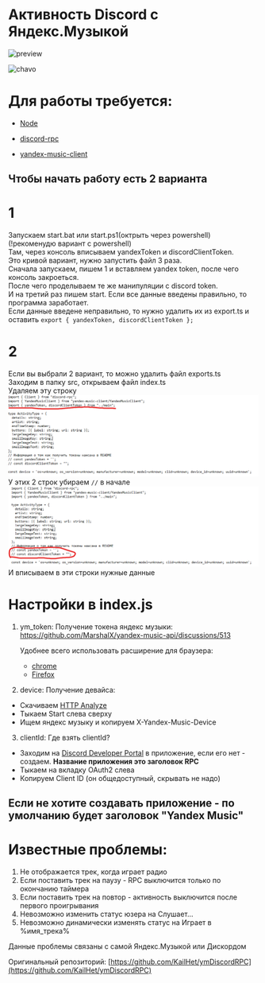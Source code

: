 # Активность Discord с Яндекс.Музыкой

![preview](https://media.discordapp.net/attachments/1063748127254908988/1085630871614279761/image.png)

![chavo](https://media.discordapp.net/attachments/1063748127254908988/1085853277645701200/image.png)

# Для работы требуется:

- [Node](https://nodejs.org/en/)

- [discord-rpc](https://www.npmjs.com/package/@xhayper/discord-rpc)

- [yandex-music-client](https://www.npmjs.com/package/yandex-music-client)

## Чтобы начать работу есть 2 варианта

# 1

Запускаем start.bat или start.ps1(октрыть через powershell)\
(!рекоменудю вариант с powershell)\
Там, через консоль вписываем yandexToken и discordClientToken.\
Это кривой вариант, нужно запустить файл 3 раза.\
Сначала запускаем, пишем 1 и вставляем yandex token, после чего консоль закроеться.\
После чего проделываем те же манипуляции с discord token.\
И на третий раз пишем start. Если все данные введены правильно, то программа заработает.\
Если данные введене неправильно, то нужно удалить их из export.ts и оставить `export { yandexToken, discordClientToken };`

# 2

Если вы выбрали 2 вариант, то можно удалить файл exports.ts\
Заходим в папку src, открываем файл index.ts\
Удаляем эту строку\
![файл](image-2.png)
У этих 2 строк убираем `//` в начале
![Alt text](image-3.png)
И вписываем в эти строки нужные данные

# Настройки в index.js

1. ym_token:
   Получение токена яндекс музыки: https://github.com/MarshalX/yandex-music-api/discussions/513
   
   Удобнее всего использовать расширение для браузера:

   - [chrome](https://chromewebstore.google.com/detail/yandex-music-token/lcbjeookjibfhjjopieifgjnhlegmkib)
   - [Firefox](https://addons.mozilla.org/en-US/firefox/addon/yandex-music-token/)

2. device:
   Получение девайса:

- Скачиваем [HTTP Analyze](https://www.ieinspector.com/httpanalyzer/download.html)
- Тыкаем Start слева сверху
- Ищем яндекс музыку и копируем X-Yandex-Music-Device

3. clientId:
   Где взять clientId?

- Заходим на [Discord Developer Portal](https://discord.com/developers/applications) в приложение, если его нет - создаем. **Название приложения это заголовок RPC**
- Тыкаем на вкладку OAuth2 слева
- Копируем Client ID (он общедоступный, скрывать не надо)

## Если не хотите создавать приложение - по умолчанию будет заголовок "Yandex Music"

# Известные проблемы:

1. Не отображается трек, когда играет радио
2. Если поставить трек на паузу - RPC выключится только по окончанию таймера
3. Если поставить трек на повтор - активность выключится после первого проигрывания
4. Невозможно изменить статус юзера на Слушает...
5. Невозможно динамически изменять статус на Играет в %имя_трека%

Данные проблемы связаны с самой Яндекс.Музыкой или Дискордом

Оригинальный репозиторий: [https://github.com/KailHet/ymDiscordRPC](https://github.com/KailHet/ymDiscordRPC)
